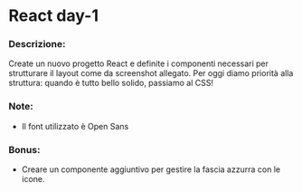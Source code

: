 # React day-1

### Descrizione:

Create un nuovo progetto React e definite i componenti necessari per strutturare il layout come da screenshot allegato.
Per oggi diamo priorità alla struttura: quando è tutto bello solido, passiamo al CSS!

### Note:

- Il font utilizzato è Open Sans

### Bonus:

- Creare un componente aggiuntivo per gestire la fascia azzurra con le icone.

